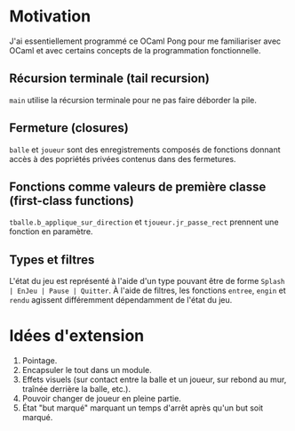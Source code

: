 Motivation
==========

J'ai essentiellement programmé ce OCaml Pong pour me familiariser avec OCaml et avec certains concepts de la programmation fonctionnelle.

Récursion terminale (tail recursion)
-------------------

`main` utilise la récursion terminale pour ne pas faire déborder la pile.


Fermeture (closures)
---------------

`balle` et `joueur` sont des enregistrements composés de fonctions donnant accès à des popriétés privées contenus dans des fermetures.


Fonctions comme valeurs de première classe (first-class functions)
-------------------------------
`tballe.b_applique_sur_direction` et `tjoueur.jr_passe_rect` prennent une fonction en paramètre.


Types et filtres
----------------

L'état du jeu est représenté à l'aide d'un type pouvant être de forme `Splash | EnJeu | Pause | Quitter`. À l'aide de filtres, les fonctions `entree`, `engin` et `rendu` agissent différemment dépendamment de l'état du jeu.


Idées d'extension
==========

1. Pointage.
2. Encapsuler le tout dans un module.
3. Effets visuels (sur contact entre la balle et un joueur, sur rebond au mur, traînée derrière la balle, etc.).
4. Pouvoir changer de joueur en pleine partie.
5. État "but marqué" marquant un temps d'arrêt après qu'un but soit marqué.